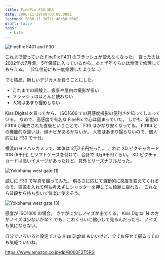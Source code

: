 ```yaml
---
title: FinePix F30 購入
date: 2006-11-29T00:00:00.000Z
lastmod: 2006-11-30T11:40:30.000Z
draft: false
tags:
  - Life
---
```


![FinePix F401 and F30](@/assets/flickr/309540166.jpg "FinePix F401 and F30")

これまで使っていた FinePix F401 のフラッシュが使えなくなった。 買ったのは2002年の7月頃。 5年保証に入っているから、あと半年くらいは無償で修理してもらえる。 （2年位前にも一度修理したような…）

でも結局、新しいデジカメを買うことにした。

* これまでの経験上、夜景や屋内の撮影が多い
* フラッシュはほとんど使わない
* 人物はあまり撮影しない

Kiss Digital を買ってから、 ISO1600 での高感度撮影の便利さを知ってしまっている。 なので、高感度で有名な FinePix で心は固まっていた。 しかも、新型の F31fd が発売された直後ということで、 F30 はかなり安くなってる。 F31fd との機能的な違いは、顔ナビがあるかないか。 人物はあまり撮らないので、個人的には F30 で十分。

横浜のヨドバシカメラで、本体は 2万7千円だった。 これに XD ピクチャカード 1GB (6千円) とソフトケースを付けて、合計で 3万6千円くらい。 XD ピクチャカードは高いイメージがあったけど、意外とリーズナブルだった。

![Yokohama west gate (1)](@/assets/flickr/309540034.jpg "Yokohama west gate (1)")

試しに F30 で写真を撮ってみた。 明るさに応じて自動的に感度を変えてくれるので、電源を入れて何も考えずにシャッターを押しても綺麗に撮れる。 これなら普段から持ち歩いて気楽に使えそう。

![Yokohama west gate (3)](@/assets/flickr/309540512.jpg "Yokohama west gate (3)")

感度が ISO1600 の場合。 さすがに少しノイズが出てくる。 Kiss Digital N の方がノイズは少ないかな？ でも、これくらいに縮小して見るんだったら、ノイズも気にならない。

自分でいろいろと設定できる Kiss Digital もいいけど、全てお任せで撮るってのも気軽でいいね。

<https://www.amazon.co.jp/dp/B000F3T5RG>
